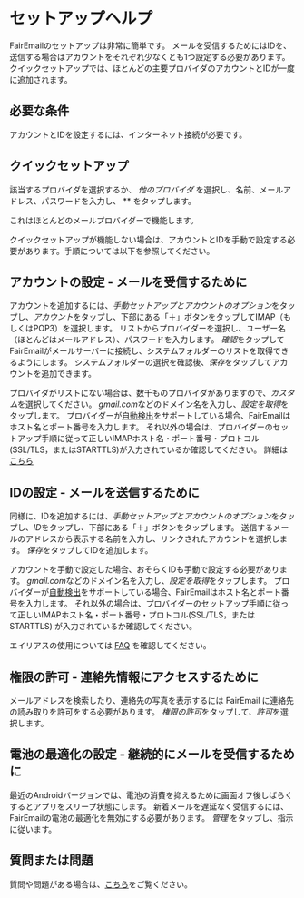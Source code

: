 # セットアップヘルプ

FairEmailのセットアップは非常に簡単です。 メールを受信するためにはIDを、送信する場合はアカウントをそれぞれ少なくとも1つ設定する必要があります。 クイックセットアップでは、ほとんどの主要プロバイダのアカウントとIDが一度に追加されます。

## 必要な条件

アカウントとIDを設定するには、インターネット接続が必要です。

## クイックセットアップ

該当するプロバイダを選択するか、 *他のプロバイダ* を選択し、名前、メールアドレス、パスワードを入力し、 ** をタップします。

これはほとんどのメールプロバイダーで機能します。

クイックセットアップが機能しない場合は、アカウントとIDを手動で設定する必要があります。手順については以下を参照してください。

## アカウントの設定 - メールを受信するために

アカウントを追加するには、*手動セットアップとアカウントのオプション*をタップし、*アカウント*をタップし、下部にある「＋」ボタンをタップしてIMAP（もしくはPOP3）を選択します。 リストからプロバイダーを選択し、ユーザー名（ほとんどはメールアドレス）、パスワードを入力します。 *確認*をタップしてFairEmailがメールサーバーに接続し、システムフォルダーのリストを取得できるようにします。 システムフォルダーの選択を確認後、*保存*をタップしてアカウントを追加できます。

プロバイダがリストにない場合は、数千ものプロバイダがありますので、*カスタム*を選択してください。 *gmail.com*などのドメイン名を入力し、*設定を取得*をタップします。 プロバイダーが[自動検出](https://tools.ietf.org/html/rfc6186)をサポートしている場合、FairEmailはホスト名とポート番号を入力します。 それ以外の場合は、プロバイダーのセットアップ手順に従って正しいIMAPホスト名・ポート番号・プロトコル(SSL/TLS，またはSTARTTLS)が入力されているか確認してください。 詳細は [こちら](https://github.com/M66B/FairEmail/blob/master/FAQ.md#authorizing-accounts)

## IDの設定 - メールを送信するために

同様に、IDを追加するには、*手動セットアップとアカウントのオプション*をタップし、*ID*をタップし、下部にある「＋」ボタンをタップします。 送信するメールのアドレスから表示する名前を入力し、リンクされたアカウントを選択します。 *保存*をタップしてIDを追加します。

アカウントを手動で設定した場合、おそらくIDも手動で設定する必要があります。 *gmail.com*などのドメイン名を入力し、*設定を取得*をタップします。 プロバイダーが[自動検出](https://tools.ietf.org/html/rfc6186)をサポートしている場合、FairEmailはホスト名とポート番号を入力します。 それ以外の場合は、プロバイダーのセットアップ手順に従って正しいIMAPホスト名・ポート番号・プロトコル(SSL/TLS，またはSTARTTLS) が入力されているか確認してください。

エイリアスの使用については [FAQ](https://github.com/M66B/FairEmail/blob/master/FAQ.md#FAQ9) を確認してください。

## 権限の許可 - 連絡先情報にアクセスするために

メールアドレスを検索したり、連絡先の写真を表示するには FairEmail に連絡先の読み取りを許可をする必要があります。 *権限の許可*をタップして、*許可*を選択します。

## 電池の最適化の設定 - 継続的にメールを受信するために

最近のAndroidバージョンでは、電池の消費を抑えるために画面オフ後しばらくするとアプリをスリープ状態にします。 新着メールを遅延なく受信するには、FairEmailの電池の最適化を無効にする必要があります。 *管理* をタップし、指示に従います。

## 質問または問題

質問や問題がある場合は、[こちら](https://github.com/M66B/FairEmail/blob/master/FAQ.md)をご覧ください。